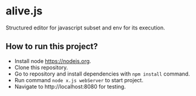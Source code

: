 # alive.js

Structured editor for javascript subset and env for its execution.

## How to run this project?

* Install node https://nodejs.org.
* Clone this repository.
* Go to repository and install dependencies with `npm install` command.
* Run command `node x.js webServer` to start project.
* Navigate to http://localhost:8080 for testing.
